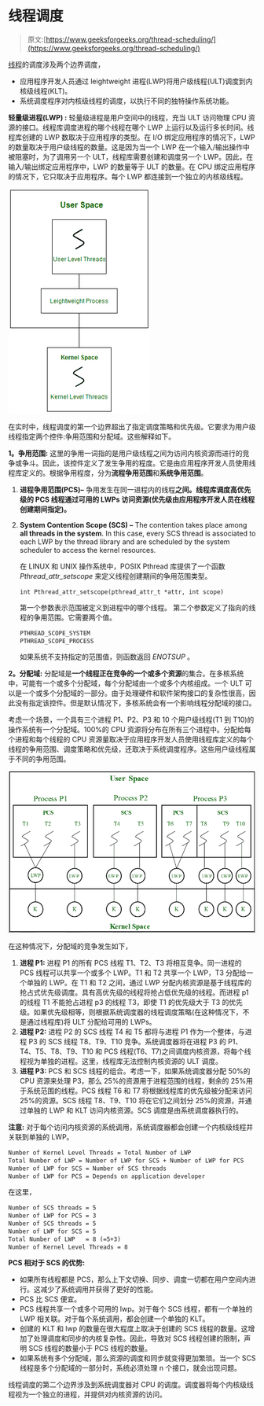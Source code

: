 # 线程调度

> 原文:[https://www.geeksforgeeks.org/thread-scheduling/](https://www.geeksforgeeks.org/thread-scheduling/)

[线程](https://www.geeksforgeeks.org/threads-and-its-types-in-operating-system/)的调度涉及两个边界调度，

*   应用程序开发人员通过 leightweight 进程(LWP)将用户级线程(ULT)调度到内核级线程(KLT)。
*   系统调度程序对内核级线程的调度，以执行不同的独特操作系统功能。

**轻量级进程(LWP) :**
轻量级进程是用户空间中的线程，充当 ULT 访问物理 CPU 资源的接口。线程库调度进程的哪个线程在哪个 LWP 上运行以及运行多长时间。线程库创建的 LWP 数取决于应用程序的类型。在 I/O 绑定应用程序的情况下，LWP 的数量取决于用户级线程的数量。这是因为当一个 LWP 在一个输入/输出操作中被阻塞时，为了调用另一个 ULT，线程库需要创建和调度另一个 LWP。因此，在输入/输出绑定应用程序中，LWP 的数量等于 ULT 的数量。在 CPU 绑定应用程序的情况下，它只取决于应用程序。每个 LWP 都连接到一个独立的内核级线程。

![](img/0a205e01c0c58ff9bc503413a18b9e75.png)

在实时中，线程调度的第一个边界超出了指定调度策略和优先级。它要求为用户级线程指定两个控件:争用范围和分配域。这些解释如下。

**1。争用范围:**
这里的争用一词指的是用户级线程之间为访问内核资源而进行的竞争或争斗。因此，该控件定义了发生争用的程度。它是由应用程序开发人员使用线程库定义的。根据争用程度，分为**流程争用范围**和**系统争用范围**。

1.  **进程争用范围(PCS)–**
    争用发生在同一进程内的线程**之间。线程库调度高优先级的 PCS 线程通过可用的 LWPs 访问资源(优先级由应用程序开发人员在线程创建期间指定)。**
2.  **System Contention Scope (SCS) –**
    The contention takes place among **all threads in the system**. In this case, every SCS thread is associated to each LWP by the thread library and are scheduled by the system scheduler to access the kernel resources.

    在 LINUX 和 UNIX 操作系统中，POSIX Pthread 库提供了一个函数 *Pthread_attr_setscope* 来定义线程创建期间的争用范围类型。

    ```
    int Pthread_attr_setscope(pthread_attr_t *attr, int scope) 
    ```

    第一个参数表示范围被定义到进程中的哪个线程。
    第二个参数定义了指向的线程的争用范围。它需要两个值。

    ```
    PTHREAD_SCOPE_SYSTEM
    PTHREAD_SCOPE_PROCESS 
    ```

    如果系统不支持指定的范围值，则函数返回 *ENOTSUP* 。

**2。分配域:**
分配域是**一个线程正在竞争的一个或多个资源**的集合。在多核系统中，可能有一个或多个分配域，每个分配域由一个或多个内核组成。一个 ULT 可以是一个或多个分配域的一部分。由于处理硬件和软件架构接口的复杂性很高，因此没有指定该控件。但是默认情况下，多核系统会有一个影响线程分配域的接口。

考虑一个场景，一个具有三个进程 P1、P2、P3 和 10 个用户级线程(T1 到 T10)的操作系统有一个分配域。100%的 CPU 资源将分布在所有三个进程中。分配给每个进程和每个线程的 CPU 资源量取决于应用程序开发人员使用线程库定义的每个线程的争用范围、调度策略和优先级，还取决于系统调度程序。这些用户级线程属于不同的争用范围。

![](img/a6550c345eaa728d1091fad3cbaee97d.png)

在这种情况下，分配域的竞争发生如下，

1.  **进程 P1:**
    进程 P1 的所有 PCS 线程 T1、T2、T3 将相互竞争。同一进程的 PCS 线程可以共享一个或多个 LWP。T1 和 T2 共享一个 LWP，T3 分配给一个单独的 LWP。在 T1 和 T2 之间，通过 LWP 分配内核资源是基于线程库的抢占式优先级调度。具有高优先级的线程将抢占低优先级的线程。而进程 p1 的线程 T1 不能抢占进程 p3 的线程 T3，即使 T1 的优先级大于 T3 的优先级。如果优先级相等，则根据系统调度器的线程调度策略(在这种情况下，不是通过线程库)将 ULT 分配给可用的 LWPs。
2.  **进程 P2:**
    进程 P2 的 SCS 线程 T4 和 T5 都将与进程 P1 作为一个整体，与进程 P3 的 SCS 线程 T8、T9、T10 竞争。系统调度器将在进程 P3 的 P1、T4、T5、T8、T9、T10 和 PCS 线程(T6、T7)之间调度内核资源，将每个线程视为单独的进程。这里，线程库无法控制内核资源的 ULT 调度。
3.  **进程 P3:**
    PCS 和 SCS 线程的组合。考虑一下，如果系统调度器分配 50%的 CPU 资源来处理 P3，那么 25%的资源用于进程范围的线程，剩余的 25%用于系统范围的线程。PCS 线程 T6 和 T7 将根据线程库的优先级被分配来访问 25%的资源。SCS 线程 T8、T9、T10 将在它们之间划分 25%的资源，并通过单独的 LWP 和 KLT 访问内核资源。SCS 调度是由系统调度器执行的。

**注意:**
对于每个访问内核资源的系统调用，系统调度器都会创建一个内核级线程并关联到单独的 LWP。

```
Number of Kernel Level Threads = Total Number of LWP 
Total Number of LWP = Number of LWP for SCS + Number of LWP for PCS
Number of LWP for SCS = Number of SCS threads
Number of LWP for PCS = Depends on application developer 
```

在这里，

```
Number of SCS threads = 5 
Number of LWP for PCS = 3 
Number of SCS threads = 5 
Number of LWP for SCS = 5 
Total Number of LWP   = 8 (=5+3)
Number of Kernel Level Threads = 8 
```

**PCS 相对于 SCS 的优势:**

*   如果所有线程都是 PCS，那么上下文切换、同步、调度一切都在用户空间内进行。这减少了系统调用并获得了更好的性能。
*   PCS 比 SCS 便宜。
*   PCS 线程共享一个或多个可用的 lwp。对于每个 SCS 线程，都有一个单独的 LWP 相关联。对于每个系统调用，都会创建一个单独的 KLT。
*   创建的 KLT 和 lwp 的数量在很大程度上取决于创建的 SCS 线程的数量。这增加了处理调度和同步的内核复杂性。因此，导致对 SCS 线程创建的限制，声明 SCS 线程的数量小于 PCS 线程的数量。
*   如果系统有多个分配域，那么资源的调度和同步就变得更加繁琐。当一个 SCS 线程是多个分配域的一部分时，系统必须处理 n 个接口，就会出现问题。

线程调度的第二个边界涉及到系统调度器对 CPU 的调度。调度器将每个内核级线程视为一个独立的进程，并提供对内核资源的访问。